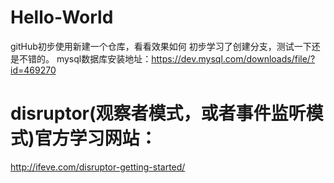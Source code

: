 # Hello-World
gitHub初步使用新建一个仓库，看看效果如何
初步学习了创建分支，测试一下还是不错的。
mysql数据库安装地址：https://dev.mysql.com/downloads/file/?id=469270

# disruptor(观察者模式，或者事件监听模式)官方学习网站：
http://ifeve.com/disruptor-getting-started/
